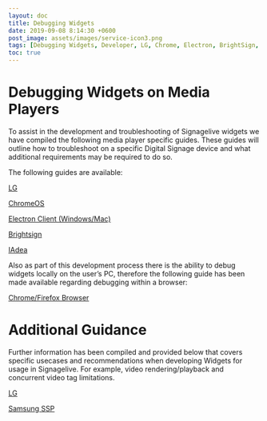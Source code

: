 ```yaml
---
layout: doc
title: Debugging Widgets
date: 2019-09-08 8:14:30 +0600
post_image: assets/images/service-icon3.png
tags: [Debugging Widgets, Developer, LG, Chrome, Electron, BrightSign, Iadea, Guidance]
toc: true
---
```

# Debugging Widgets on Media Players

To assist in the development and troubleshooting of Signagelive widgets we have compiled the following media player specific guides. These guides will outline how to troubleshoot on a specific Digital Signage device and what additional requirements may be required to do so.

The following guides are available:

<a href="/debugging-lg/">LG</a>

<a href="/debugging-chrome/">ChromeOS</a>

<a href="/debugging-electron/">Electron Client (Windows/Mac)</a>

<a href="/debugging-brightsign/">Brightsign</a>

<a href="/debugging-iadea/">IAdea</a>

Also as part of this development process there is the ability to debug widgets locally on the user’s PC, therefore the following guide has been made available regarding debugging within a browser:

<a href="/debugging-browser/">Chrome/Firefox Browser</a>

# Additional Guidance

Further information has been compiled and provided below that covers specific usecases and recommendations when developing Widgets for usage in Signagelive. For example, video rendering/playback and concurrent video tag limitations.

<a href="/lg-webos-guidance">LG</a>

<a href="/samsung-ssp-guidance">Samsung SSP</a>